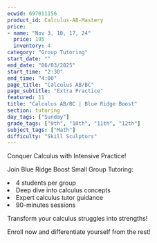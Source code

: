 ```yaml
---
ecwid: 697011156
product_id: Calculus-AB-Mastery
price:
- name: "Nov 3, 10, 17, 24"
  price: 195
  inventory: 4
category: "Group Tutoring"
start_date: ""
end_date: "06/03/2025"
start_time: "2:30"
end_time: "4:00"
page_title: "Calculus AB/BC"
page_subtitle: "Extra Practice"
featured: 11
title: "Calculus AB/BC | Blue Ridge Boost"
section: tutoring
day_tags: ["Sunday"]
grade_tags: ["9th", "10th", "11th", "12th"]
subject_tags: ["Math"]
difficulty: "Skill Sculptors"
---
```

<p>Conquer Calculus with Intensive Practice!</p><p>Join Blue Ridge Boost Small Group Tutoring:</p><li>4 students per group</li><li>Deep dive into calculus concepts</li><li>Expert calculus tutor guidance</li><li>90-minutes sessions</li><p>Transform your calculus struggles into strengths!</p><p>Enroll now and differentiate yourself from the rest!</p>
